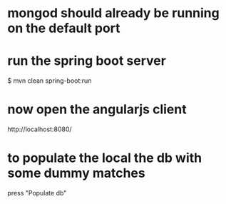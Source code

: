 # mongod should already be running on the default port

# run the spring boot server
$ mvn clean spring-boot:run

# now open the angularjs client
http://localhost:8080/

# to populate the local the db with some dummy matches
press "Populate db"



